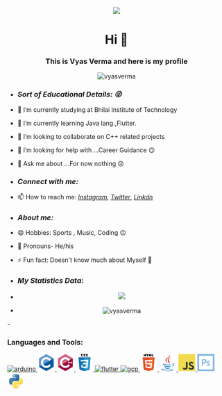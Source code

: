 <p align="center"><img src="https://miro.medium.com/max/680/1*IRGHmiGsa16stedQvIaZfw.gif">

<h1 align="center">Hi 👋</h1>
<h3 align="center">This is Vyas Verma and here is my profile</h3>
<p align="center"><img src="https://komarev.com/ghpvc/?username=vyasverma&label=Profile%20views&color=0e75b6&style=flat" alt="vyasverma" /> 
  
  
- ### *Sort of Educational Details: 😜*
- 🔭 I’m currently studying at Bhilai Institute of Technology
- 🌱 I’m currently learning Java lang.,Flutter.
- 👯 I’m looking to collaborate on C++ related projects
- 🤔 I’m looking for help with ...Career Guidance 🙃
- 💬 Ask me about ...For now nothing 😢
- ### *Connect with me:*
- 📫 How to reach me:  [*Instagram*](https://instagram.com/v_ya_s_?utm_medium=copy_link),
                       [*Twitter*](https://twitter.com/VyasVerma19),
                       [*Linkdn*](www.linkedin.com/in/vyas-verma-26847a226)
                       
- ### *About me:*
- 😄 Hobbies: 
             Sports ,
             Music,
             Coding :wink:    
- 🤔 Pronouns- He/his
- ⚡ Fun fact: Doesn't know much about Myself 🙂
- ### *My Statistics Data:*
- <p align="center"><img src="https://github-readme-stats.vercel.app/api?username=vyasverma&&show_icons=true&title_color=ffffff&icon_color-bb2acf&text_color-daf7dc&bg_color-191919">

- <p align="center"><img align="center" src="https://github-readme-streak-stats.herokuapp.com/?user=vyasverma&" alt="vyasverma" />

-<h3 align="left">Languages and Tools:</h3>
<p align="left"> <a href="https://www.arduino.cc/" target="_blank" rel="noreferrer"> <img src="https://cdn.worldvectorlogo.com/logos/arduino-1.svg" alt="arduino" width="40" height="40"/> </a> <a href="https://www.cprogramming.com/" target="_blank" rel="noreferrer"> <img src="https://raw.githubusercontent.com/devicons/devicon/master/icons/c/c-original.svg" alt="c" width="40" height="40"/> </a> <a href="https://www.w3schools.com/cpp/" target="_blank" rel="noreferrer"> <img src="https://raw.githubusercontent.com/devicons/devicon/master/icons/cplusplus/cplusplus-original.svg" alt="cplusplus" width="40" height="40"/> </a> <a href="https://www.w3schools.com/css/" target="_blank" rel="noreferrer"> <img src="https://raw.githubusercontent.com/devicons/devicon/master/icons/css3/css3-original-wordmark.svg" alt="css3" width="40" height="40"/> </a> <a href="https://flutter.dev" target="_blank" rel="noreferrer"> <img src="https://www.vectorlogo.zone/logos/flutterio/flutterio-icon.svg" alt="flutter" width="40" height="40"/> </a> <a href="https://cloud.google.com" target="_blank" rel="noreferrer"> <img src="https://www.vectorlogo.zone/logos/google_cloud/google_cloud-icon.svg" alt="gcp" width="40" height="40"/> </a> <a href="https://www.w3.org/html/" target="_blank" rel="noreferrer"> <img src="https://raw.githubusercontent.com/devicons/devicon/master/icons/html5/html5-original-wordmark.svg" alt="html5" width="40" height="40"/> </a> <a href="https://www.java.com" target="_blank" rel="noreferrer"> <img src="https://raw.githubusercontent.com/devicons/devicon/master/icons/java/java-original.svg" alt="java" width="40" height="40"/> </a> <a href="https://developer.mozilla.org/en-US/docs/Web/JavaScript" target="_blank" rel="noreferrer"> <img src="https://raw.githubusercontent.com/devicons/devicon/master/icons/javascript/javascript-original.svg" alt="javascript" width="40" height="40"/> </a> <a href="https://www.photoshop.com/en" target="_blank" rel="noreferrer"> <img src="https://raw.githubusercontent.com/devicons/devicon/master/icons/photoshop/photoshop-line.svg" alt="photoshop" width="40" height="40"/> </a> <a href="https://www.python.org" target="_blank" rel="noreferrer"> <img src="https://raw.githubusercontent.com/devicons/devicon/master/icons/python/python-original.svg" alt="python" width="40" height="40"/> </a> </p>


